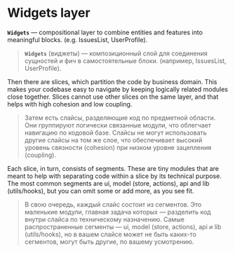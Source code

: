 # Widgets layer

**`Widgets`** — compositional layer to combine entities and features into meaningful blocks. (e.g. IssuesList, UserProfile).

> **`Widgets`** (виджеты) — композиционный слой для соединения сущностей и фич в самостоятельные блоки. (например, IssuesList, UserProfile).

Then there are slices, which partition the code by business domain. This makes your codebase easy to navigate by keeping logically related modules close together. Slices cannot use other slices on the same layer, and that helps with high cohesion and low coupling.

> Затем есть слайсы, разделяющие код по предметной области. Они группируют логически связанные модули, что облегчает навигацию по кодовой базе. Слайсы не могут использовать другие слайсы на том же слое, что обеспечивает высокий уровень связности (cohesion) при низком уровне зацепления (coupling).

Each slice, in turn, consists of segments. These are tiny modules that are meant to help with separating code within a slice by its technical purpose. The most common segments are ui, model (store, actions), api and lib (utils/hooks), but you can omit some or add more, as you see fit.

> В свою очередь, каждый слайс состоит из сегментов. Это маленькие модули, главная задача которых — разделить код внутри слайса по техническому назначению. Самые распространенные сегменты — ui, model (store, actions), api и lib (utils/hooks), но в вашем слайсе может не быть каких-то сегментов, могут быть другие, по вашему усмотрению.
